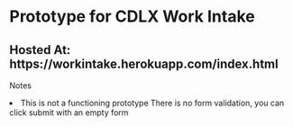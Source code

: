<h1> Prototype for CDLX Work Intake </h1>

<h2>Hosted At: https://workintake.herokuapp.com/index.html</h2>

<p>Notes</p>
<li>
  <lr>This is not a functioning prototype</lr>
  <lr>There is no form validation, you can click submit with an empty form<lr>
</li>  
